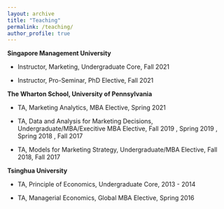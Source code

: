 ```yaml
---
layout: archive
title: "Teaching"
permalink: /teaching/
author_profile: true
---
```

**Singapore Management University**

* Instructor, Marketing, Undergraduate Core, Fall 2021

* Instructor, Pro-Seminar, PhD Elective, Fall 2021

**The Wharton School, University of Pennsylvania**

* TA, Marketing Analytics, MBA Elective, Spring 2021

* TA, Data and Analysis for Marketing Decisions, Undergraduate/MBA/Execitive MBA Elective, Fall 2019 , Spring 2019 , Spring 2018 , Fall 2017

* TA, Models for Marketing Strategy, Undergraduate/MBA Elective, Fall 2018, Fall 2017

**Tsinghua University**

* TA, Principle of Economics, Undergraduate Core, 2013 - 2014

* TA, Managerial Economics, Global MBA Elective, Spring 2016
